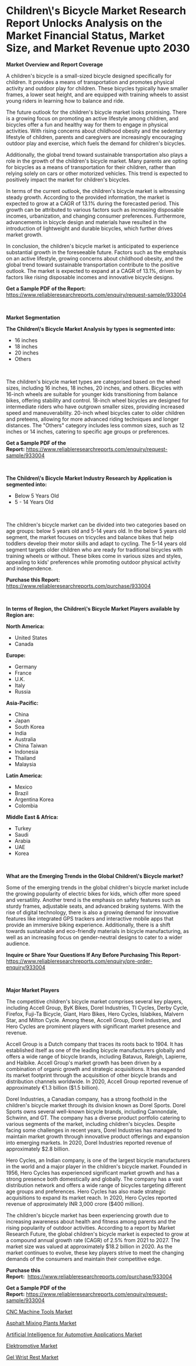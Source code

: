 <p><h1>Children\'s Bicycle Market Research Report Unlocks Analysis on the Market Financial Status, Market Size, and Market Revenue upto 2030</h1></p><p><strong>Market Overview and Report Coverage</strong></p>
<p><p>A children's bicycle is a small-sized bicycle designed specifically for children. It provides a means of transportation and promotes physical activity and outdoor play for children. These bicycles typically have smaller frames, a lower seat height, and are equipped with training wheels to assist young riders in learning how to balance and ride.</p><p>The future outlook for the children's bicycle market looks promising. There is a growing focus on promoting an active lifestyle among children, and bicycles offer a fun and healthy way for them to engage in physical activities. With rising concerns about childhood obesity and the sedentary lifestyle of children, parents and caregivers are increasingly encouraging outdoor play and exercise, which fuels the demand for children's bicycles.</p><p>Additionally, the global trend toward sustainable transportation also plays a role in the growth of the children's bicycle market. Many parents are opting for bicycles as a means of transportation for their children, rather than relying solely on cars or other motorized vehicles. This trend is expected to positively impact the market for children's bicycles.</p><p>In terms of the current outlook, the children's bicycle market is witnessing steady growth. According to the provided information, the market is expected to grow at a CAGR of 13.1% during the forecasted period. This growth can be attributed to various factors such as increasing disposable incomes, urbanization, and changing consumer preferences. Furthermore, advancements in bicycle design and materials have resulted in the introduction of lightweight and durable bicycles, which further drives market growth.</p><p>In conclusion, the children's bicycle market is anticipated to experience substantial growth in the foreseeable future. Factors such as the emphasis on an active lifestyle, growing concerns about childhood obesity, and the global trend toward sustainable transportation contribute to the positive outlook. The market is expected to expand at a CAGR of 13.1%, driven by factors like rising disposable incomes and innovative bicycle designs.</p></p>
<p><strong>Get a Sample PDF of the Report:</strong> <a href="https://www.reliableresearchreports.com/enquiry/request-sample/933004">https://www.reliableresearchreports.com/enquiry/request-sample/933004</a></p>
<p>&nbsp;</p>
<p><strong>Market Segmentation</strong></p>
<p><strong>The Children\'s Bicycle Market Analysis by types is segmented into:</strong></p>
<p><ul><li>16 inches</li><li>18 inches</li><li>20 inches</li><li>Others</li></ul></p>
<p>&nbsp;</p>
<p><p>The children's bicycle market types are categorised based on the wheel sizes, including 16 inches, 18 inches, 20 inches, and others. Bicycles with 16-inch wheels are suitable for younger kids transitioning from balance bikes, offering stability and control. 18-inch wheel bicycles are designed for intermediate riders who have outgrown smaller sizes, providing increased speed and maneuverability. 20-inch wheel bicycles cater to older children and preteens, allowing for more advanced riding techniques and longer distances. The "Others" category includes less common sizes, such as 12 inches or 14 inches, catering to specific age groups or preferences.</p></p>
<p><strong>Get a Sample PDF of the Report:</strong>&nbsp;<a href="https://www.reliableresearchreports.com/enquiry/request-sample/933004">https://www.reliableresearchreports.com/enquiry/request-sample/933004</a></p>
<p>&nbsp;</p>
<p><strong>The Children\'s Bicycle Market Industry Research by Application is segmented into:</strong></p>
<p><ul><li>Below 5 Years Old</li><li>5 - 14 Years Old</li></ul></p>
<p>&nbsp;</p>
<p><p>The children's bicycle market can be divided into two categories based on age groups: below 5 years old and 5-14 years old. In the below 5 years old segment, the market focuses on tricycles and balance bikes that help toddlers develop their motor skills and adapt to cycling. The 5-14 years old segment targets older children who are ready for traditional bicycles with training wheels or without. These bikes come in various sizes and styles, appealing to kids' preferences while promoting outdoor physical activity and independence.</p></p>
<p><strong>Purchase this Report:</strong>&nbsp; <a href="https://www.reliableresearchreports.com/purchase/933004">https://www.reliableresearchreports.com/purchase/933004</a></p>
<p>&nbsp;</p>
<p><strong>In terms of Region, the Children\'s Bicycle Market Players available by Region are:</strong></p>
<p>
    <p> <strong> North America: </strong>
        <ul>
            <li>United States</li>
            <li>Canada</li>
        </ul>
        </p> 
    <p> <strong> Europe: </strong>
        <ul>
            <li>Germany</li>
            <li>France</li>
            <li>U.K.</li>
            <li>Italy</li>
            <li>Russia</li>
        </ul>
        </p> 
    <p> <strong> Asia-Pacific: </strong>
        <ul>
            <li>China</li>
            <li>Japan</li>
            <li>South Korea</li>
            <li>India</li>
            <li>Australia</li>
            <li>China Taiwan</li>
            <li>Indonesia</li>
            <li>Thailand</li>
            <li>Malaysia</li>
        </ul>
        </p> 
    <p> <strong> Latin America: </strong>
        <ul>
            <li>Mexico</li>
            <li>Brazil</li>
            <li>Argentina Korea</li>
            <li>Colombia</li>
        </ul>
        </p> 
    <p> <strong> Middle East & Africa: </strong>
        <ul>
            <li>Turkey</li>
            <li>Saudi</li>
            <li>Arabia</li>
            <li>UAE</li>
            <li>Korea</li>
        </ul>
    </p>
    </p>
<p>&nbsp;</p>
<p><strong>What are the Emerging Trends in the Global Children\'s Bicycle market?</strong></p>
<p><p>Some of the emerging trends in the global children's bicycle market include the growing popularity of electric bikes for kids, which offer more speed and versatility. Another trend is the emphasis on safety features such as sturdy frames, adjustable seats, and advanced braking systems. With the rise of digital technology, there is also a growing demand for innovative features like integrated GPS trackers and interactive mobile apps that provide an immersive biking experience. Additionally, there is a shift towards sustainable and eco-friendly materials in bicycle manufacturing, as well as an increasing focus on gender-neutral designs to cater to a wider audience.</p></p>
<p><strong>Inquire or Share Your Questions If Any Before Purchasing This Report</strong>- <a href="https://www.reliableresearchreports.com/enquiry/pre-order-enquiry/933004">https://www.reliableresearchreports.com/enquiry/pre-order-enquiry/933004</a></p>
<p>&nbsp;</p>
<p><strong>Major Market Players</strong></p>
<p><p>The competitive children's bicycle market comprises several key players, including Accell Group, ByK Bikes, Dorel Industries, TI Cycles, Derby Cycle, Firefox, Fuji-Ta Bicycle, Giant, Haro Bikes, Hero Cycles, Islabikes, Malvern Star, and Milton Cycle. Among these, Accell Group, Dorel Industries, and Hero Cycles are prominent players with significant market presence and revenue.</p><p>Accell Group is a Dutch company that traces its roots back to 1904. It has established itself as one of the leading bicycle manufacturers globally and offers a wide range of bicycle brands, including Batavus, Raleigh, Lapierre, and Haibike. Accell Group's market growth has been driven by a combination of organic growth and strategic acquisitions. It has expanded its market footprint through the acquisition of other bicycle brands and distribution channels worldwide. In 2020, Accell Group reported revenue of approximately €1.3 billion ($1.5 billion).</p><p>Dorel Industries, a Canadian company, has a strong foothold in the children's bicycle market through its division known as Dorel Sports. Dorel Sports owns several well-known bicycle brands, including Cannondale, Schwinn, and GT. The company has a diverse product portfolio catering to various segments of the market, including children's bicycles. Despite facing some challenges in recent years, Dorel Industries has managed to maintain market growth through innovative product offerings and expansion into emerging markets. In 2020, Dorel Industries reported revenue of approximately $2.8 billion.</p><p>Hero Cycles, an Indian company, is one of the largest bicycle manufacturers in the world and a major player in the children's bicycle market. Founded in 1956, Hero Cycles has experienced significant market growth and has a strong presence both domestically and globally. The company has a vast distribution network and offers a wide range of bicycles targeting different age groups and preferences. Hero Cycles has also made strategic acquisitions to expand its market reach. In 2020, Hero Cycles reported revenue of approximately INR 3,000 crore ($400 million).</p><p>The children's bicycle market has been experiencing growth due to increasing awareness about health and fitness among parents and the rising popularity of outdoor activities. According to a report by Market Research Future, the global children's bicycle market is expected to grow at a compound annual growth rate (CAGR) of 2.5% from 2021 to 2027. The market size was valued at approximately $18.2 billion in 2020. As the market continues to evolve, these key players strive to meet the changing demands of the consumers and maintain their competitive edge.</p></p>
<p><strong>Purchase this Report:</strong>&nbsp;&nbsp;<a href="https://www.reliableresearchreports.com/purchase/933004">https://www.reliableresearchreports.com/purchase/933004</a></p>
<p></p>
<p><strong>Get a Sample PDF of the Report:</strong>&nbsp;<a href="https://www.reliableresearchreports.com/enquiry/request-sample/933004">https://www.reliableresearchreports.com/enquiry/request-sample/933004</a></p>
<p><p><a href="https://www.reportprime.com/cnc-machine-tools-r7240">CNC Machine Tools Market</a></p><p><a href="https://www.reportprime.com/asphalt-mixing-plants-r7242">Asphalt Mixing Plants Market</a></p><p><a href="https://www.linkedin.com/pulse/decoding-artificial-intelligence-automotive-applications-market-xssqc/">Artificial Intelligence for Automotive Applications Market</a></p><p><a href="https://www.linkedin.com/pulse/elektromotive-market-size-share-global-analysis-report-c7mgc/">Elektromotive Market</a></p><p><a href="https://issuu.com/reportprime-2/docs/gel-wrist-rest-market-size-2030.pptx?fr=xKAE9_zU1NQ">Gel Wrist Rest Market</a></p></p>